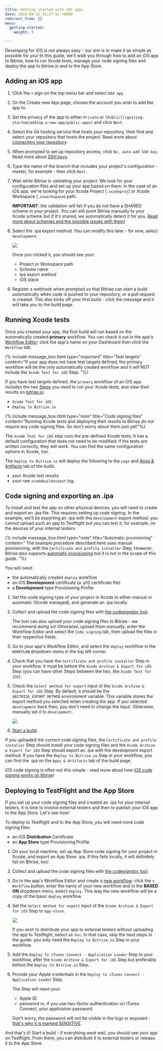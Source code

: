 ```yaml
---
title: Getting started with iOS apps
date: 2018-09-12 15:27:42 +0000
redirect_from: []
menu:
  getting-started:
    weight: 9

---
```

Developing for iOS is not always easy - our aim is to make it as simple as possible for you! In this guide, we'll walk you through how to add an iOS app to Bitrise, how to run Xcode tests, manage your code signing files and deploy the app to bitrise.io and to the App Store.

## Adding an iOS app

1. Click the `+` sign on the top menu bar and select `Add app`.
2. On the Create new App page, choose the account you wish to add the app to.
3. Set the privacy of the app to either `Private` or `[Public](/getting-started/adding-a-new-app/public-apps)` and click `Next`.
4. Select the Git hosting service that hosts your repository, then find and select your repository that hosts the project. Read more about [connecting your repository](/getting-started/adding-a-new-app/connecting-your-repository).
5. When prompted to set up repository access, click `No, auto-add SSH key`. Read more about [SSH keys](/getting-started/adding-a-new-app/setting-up-ssh-keys/).
6. Type the name of the branch that includes your project's configuration - master, for example - then click `Next`.
7. Wait while Bitrise is validating your project. We look for your configuration files and set up your app based on them. In the case of an iOS app, we're looking for your Xcode Project (`.xcodeproj`) or Xcode Workspace (`.xcworkspace`) path.

   **IMPORTANT**: the validation will fail if you do not have a SHARED scheme in your project. You can still point Bitrise manually to your Xcode scheme but if it's shared, we automatically detect it for you. [Read more about schemes and the possible issues with them!](/troubleshooting/frequent-ios-issues/#xcode-scheme-not-found)
8. Select the .ipa export method. You can modify this later - for now, select `development`.

   ![](/_articles/img/ios-project-scanned.png)

   Once you clicked it, you should see your:
   * Project or Workspace path
   * Scheme name
   * ipa export method
   * iOS stack
9. Register a webhook when prompted so that Bitrise can start a build automatically when code is pushed to your repository, or a pull request is created. This also kicks off your first build - click the message and it will take you to the build page.

## Running Xcode tests

Once you created your app, the first build will run based on the automatically created **primary** workflow. You can check it out in the app's [Workflow Editor](/getting-started/getting-started-workflows): click the app's name on your Dashboard then click the `Workflow` tab.

{% include message_box.html type="important" title="Test targets" content="If your app does not have test targets defined, the primary workflow will be the only automatically created workflow and it will NOT include the `Xcode Test for iOS` Step. "%}

If you have test targets defined, the `primary` workflow of an iOS app includes the two [Steps](/getting-started/getting-started-steps) you need to run your Xcode tests, and view their results on [bitrise.io](https://bitrise.io):

* `Xcode Test for iOS`
* `Deploy to Bitrise.io`

{% include message_box.html type="note" title="Code signing files" content="Running Xcode tests and deploying their results to Bitrise do not require any code signing files. So don't worry about them just yet!"%}

The `Xcode Test for iOS` step runs the pre-defined Xcode tests. It has a default configuration that does not need to be modified: if the tests are written correctly, they will work. You can find the same configuration options in Xcode, too.

The `Deploy to Bitrise.io` will deploy the following to the `Logs` and [Apps & Artifacts](/builds/build-artifacts-online/) tab of the build:

* your Xcode test results
* your raw `xcodebuildoutput` log.

## Code signing and exporting an .ipa

To install and test the app on other physical devices, you will need to create and export an .ipa file. This requires setting up code signing. In the example, we'll be exporting an .ipa with the `development` export method: you cannot upload such an app to Testflight but you can test it, for example, on the devices of your internal testers.

{% include message_box.html type="note" title="Automatic provisioning" content=" The example procedure described here uses manual provisioning, with the `Certificate and profile installer` Step. However, Bitrise also supports [automatic provisioning](/code-signing/ios-code-signing/ios-auto-provisioning/) but it is not in the scope of this guide.
"%}

You will need:

* the automatically created `deploy` workflow
* an iOS **Development** certificate (a .p12 certificate file)
* a **Development** type Provisioning Profile

1. Set the code signing type of your project in Xcode to either manual or automatic (Xcode managed), and generate an .ipa locally.
2. Collect and upload the code signing files with [the codesigndoc tool](/code-signing/ios-code-signing/collecting-files-with-codesigndoc/).

   The tool can also upload your code signing files to Bitrise - we recommend doing so! Otherwise, upload them manually: enter the Workflow Editor and select the `Code signing` tab, then upload the files in their respective fields.
3. Go to your app's Workflow Editor, and select the `deploy` workflow in the `WORKFLOW` dropdown menu in the top left corner.
4. Check that you have the `Certificate and profile installer` Step in your workflow. It must be before the `Xcode Archive & Export for iOS` Step (you can have other Steps between the two, like `Xcode Test for iOS`).
5. Check the `Select method for export` input of the `Xcode Archive & Export for iOS` Step. By default, it should be the `$BITRISE_EXPORT_METHOD` environment variable. This variable stores the export method you selected when creating the app. If you selected `development` back then, you don't need to change the input. Otherwise, manually set it to `development`.

   ![](/_articles/img/export-method-envvar.png)
6. [Start a build](/builds/starting-builds-manually/).

If you uploaded the correct code signing files, the `Certificate and profile installer` Step should install your code signing files and the `Xcode Archive & Export for iOS` Step should export an .ipa with the development export method. If you have the `Deploy to Bitrise.io` Step in your workflow, you can find the .ipa on the `Apps & Artifacts` tab of the build page.

iOS code signing is often not this simple - read more about how [iOS code signing works on Bitrise](/code-signing/ios-code-signing/code-signing)!

## Deploying to TestFlight and the App Store

If you set up your code signing files and created an .ipa for your internal testers, it is time to involve external testers and then to publish your iOS app to the App Store. Let's see how!

To deploy to Testflight and to the App Store, you will need more code signing files:

* an iOS **Distribution** Certificate
* an **App Store** type Provisioning Profile

1. On your local machine, set up App Store code signing for your project in Xcode, and export an App Store .ipa. If this fails locally, it will definitely fail on Bitrise, too!
2. Collect and upload the code signing files with [the codesigndoc tool](/code-signing/ios-code-signing/collecting-files-with-codesigndoc/).
3. Go to the app's Workflow Editor and create a [new workflow](/getting-started/getting-started-workflows/): click the `+ Workflow` button, enter the name of your new workflow and in the **BASED ON** dropdown menu, select `deploy`. This way the new workflow will be a copy of the basic `deploy` workflow.
4. Set the `Select method for export` input of the `Xcode Archive & Export for iOS` Step to `app-store`.

   ![](/_articles/img/app-store-export.png)

   If you wish to distribute your app to external testers without uploading the app to Testflight, select `ad-hoc`. In that case, skip the next steps in the guide: you only need the `Deploy to Bitrise.io` Step in your workflow.
5. Add the `Deploy to iTunes Connect - Application Loader` Step to your workflow, after the `Xcode Archive & Export for iOS` Step but preferably before the `Deploy to Bitrise.io` Step.
6. Provide your Apple credentials in the `Deploy to iTunes Connect - Application Loader` Step.

   The Step will need your:
   * Apple ID
   * password or, if you use two-factor authentication on iTunes Connect, your application password.

   Don't worry, the password will not be visible in the logs or exposed - [that's why it is marked SENSITIVE](/builds/env-vars-secret-env-vars#about-secrets).

And that's it! Start a build - if everything went well, you should see your app on Testflight. From there, you can distribute it to external testers or release it to the App Store.